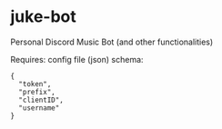 # juke-bot
Personal Discord Music Bot (and other functionalities)

Requires: config file (json) schema:
```
{
  "token",
  "prefix",
  "clientID",
  "username"
}
```